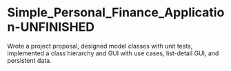 # Simple_Personal_Finance_Application-UNFINISHED
Wrote a project proposal, designed model classes with unit tests, implemented a class hierarchy and GUI with use cases, list-detail GUI, and persistent data. 


